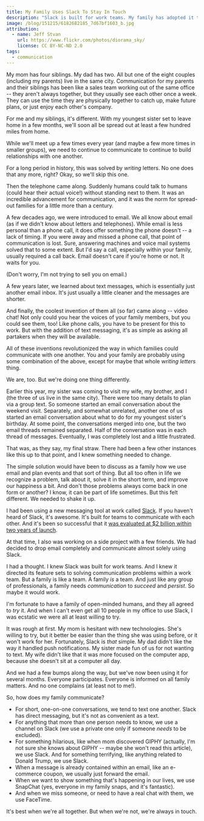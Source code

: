 ```yaml
---
title: My Family Uses Slack To Stay In Touch
description: "Slack is built for work teams. My family has adopted it to communicate when we're not all together."
image: /blog/151215/6182682185_7d67bf1603_b.jpg
attribution:
  - name: Jeff Stvan
    url: https://www.flickr.com/photos/diorama_sky/
    license: CC BY-NC-ND 2.0
tags:
  - communication
---
```


My mom has four siblings. My dad has two. All but one of the eight couples (including my parents) live in the same city. Communication for my parents and their siblings has been like a sales team working out of the same office -- they aren't always together, but they usually see each other once a week. They can use the time they are physically together to catch up, make future plans, or just enjoy each other's company.

For me and my siblings, it's different. With my youngest sister set to leave home in a few months, we'll soon all be spread out at least a few hundred miles from home.

While we'll meet up a few times every year (and maybe a few more times in smaller groups), we need to continue to communicate to continue to build relationships with one another.

For a long period in history, this was solved by _writing_ letters. No one does that any more, right? Okay, so we'll skip this one.

Then the telephone came along. Suddenly humans could talk to humans (could hear their actual voice!) without standing next to them. It was an incredible advancement for communication, and it was the norm for spread-out families for a little more than a century.

A few decades ago, we were introduced to email. We all know about email (as if we didn't know about letters and telephones). While email is less personal than a phone call, it does offer something the phone doesn't -- a lack of timing. If you were away and missed a phone call, that point of communication is lost. Sure, answering machines and voice mail systems solved that to some extent. But I'd say a call, especially within your family, usually required a call back. Email doesn't care if you're home or not. It waits for you.

(Don't worry, I'm not trying to sell you on email.)

A few years later, we learned about text messages, which is essentially just another email inbox. It's just usually a little cleaner and the messages are shorter.

And finally, the coolest invention of them all (so far) came along -- video chat! Not only could you hear the voices of your family members, but you could see them, too! Like phone calls, you have to be present for this to work. But with the addition of text messaging, it's as simple as asking all partakers when they will be available.

All of these inventions revolutionized the way in which families could communicate with one another. You and your family are probably using some combination of the above, except for maybe that whole _writing letters_ thing.

We are, too. But we're doing one thing differently.

Earlier this year, my sister was coming to visit my wife, my brother, and I (the three of us live in the same city). There were too many details to plan via a group text. So someone started an email conversation about the weekend visit. Separately, and somewhat unrelated, another one of us started an email conversation about what to do for my youngest sister's birthday. At some point, the conversations merged into one, but the two email threads remained separated. Half of the conversation was in each thread of messages. Eventually, I was completely lost and a little frustrated.

That was, as they say, my final straw. There had been a few other instances like this up to that point, and I knew something needed to change.

The simple solution would have been to discuss as a family how we use email and plan events and that sort of thing. But all too often in life we recognize a problem, talk about it, solve it in the short term, and improve our happiness a bit. And don't those problems always come back in one form or another? I know, it can be part of life sometimes. But this felt different. We needed to shake it up.

I had been using a new messaging tool at work called [Slack](https://slack.com/). If you haven't heard of Slack, it's awesome. It's built for teams to communicate with each other. And it's been so successful that it [was evaluated at $2 billion within two years of launch](http://www.cnbc.com/2015/05/01/race-to-2-billion-the-fastest-growing-start-up.html).

At that time, I also was working on a side project with a few friends. We had decided to drop email completely and communicate almost solely using Slack.

I had a thought. I knew Slack was built for work teams. And I knew it directed its feature sets to solving communication problems within a work team. But a family is like a team. A family _is_ a team. And just like any group of professionals, a family needs _communication_ to _succeed_ and _persist_. So maybe it would work.

I'm fortunate to have a family of open-minded humans, and they all agreed to _try_ it. And when I can't even get all 10 people in my office to use Slack, I was ecstatic we were all at least willing to try.

It was rough at first. My mom is hesitant with new technologies. She's willing to try, but it better be easier than the thing she was using before, or it won't work for her. Fortunately, Slack is _that_ simple. My dad didn't like the way it handled push notifications. My sister made fun of us for not wanting to text. My wife didn't like that it was more focused on the computer app, because she doesn't sit at a computer all day.

And we had a few bumps along the way, but we've now been using it for several months. Everyone participates. Everyone is informed on all family matters. And no one complains (at least not to me!).

So, how does my family communicate?

- For short, one-on-one conversations, we tend to text one another. Slack has direct messaging, but it's not as convenient as a text.
- For anything that more than one person needs to know, we use a channel on Slack (we use a private one only if someone _needs_ to be excluded).
- For something hilarious, like when mom discovered GIPHY (actually, I'm not sure she knows about GIPHY -- maybe she won't read this article), we use Slack. And for something terrifying, like anything related to Donald Trump, we use Slack.
- When a message is already contained within an email, like an e-commerce coupon, we usually just forward the email.
- When we want to show something that's happening in our lives, we use SnapChat (yes, everyone in my family snaps, and it's fantastic).
- And when we miss someone, or need to have a real chat with them, we use FaceTime.

It's best when we're all together. But when we're not, we're always in touch.
